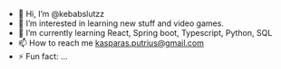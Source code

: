 - 👋 Hi, I’m @kebabslutzz
- 👀 I’m interested in learning new stuff and video games.
- 🌱 I’m currently learning React, Spring boot, Typescript, Python, SQL
- 📫 How to reach me kasparas.putrius@gmail.com
- ⚡ Fun fact: ...

<!---
kebabslutzz/kebabslutzz is a ✨ special ✨ repository because its `README.md` (this file) appears on your GitHub profile.
You can click the Preview link to take a look at your changes.
--->
